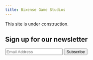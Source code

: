 ```yaml
---
title: Bixense Game Studios
---
```


This site is under construction.

## Sign up for our newsletter

<div id="mc_embed_signup">
<form action="https://bixense.us12.list-manage.com/subscribe/post?u=92a8ef1facf6edf71cac3c408&amp;id=0c3be2cdf4" method="post" id="mc-embedded-subscribe-form" name="mc-embedded-subscribe-form" class="validate" novalidate>
	<div id="mc_embed_signup_scroll">
		<div id="mce-responses" class="clear">
			<div class="response" id="mce-error-response" style="display:none"></div>
			<div class="response" id="mce-success-response" style="display:none"></div>
		</div>
		<div style="position: absolute; left: -5000px;" aria-hidden="true"><input type="text" name="b_92a8ef1facf6edf71cac3c408_0c3be2cdf4" tabindex="-1" value=""></div>
		<input type="email" value="" name="EMAIL" class="required email" id="mce-EMAIL" placeholder="Email Address"/>
		<input type="submit" value="Subscribe" name="subscribe" id="mc-embedded-subscribe" class="button">
	</div>
</form>
</div>

